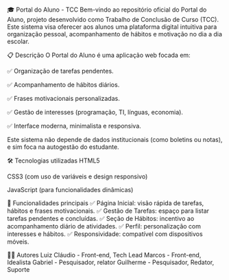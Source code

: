 🎓 Portal do Aluno - TCC
Bem-vindo ao repositório oficial do Portal do Aluno, projeto desenvolvido como Trabalho de Conclusão de Curso (TCC). Este sistema visa oferecer aos alunos uma plataforma digital intuitiva para organização pessoal, acompanhamento de hábitos e motivação no dia a dia escolar.

📋 Descrição
O Portal do Aluno é uma aplicação web focada em:

✅ Organização de tarefas pendentes.

✅ Acompanhamento de hábitos diários.

✅ Frases motivacionais personalizadas.

✅ Gestão de interesses (programação, TI, línguas, economia).

✅ Interface moderna, minimalista e responsiva.

Este sistema não depende de dados institucionais (como boletins ou notas), e sim foca na autogestão do estudante.

🛠️ Tecnologias utilizadas
HTML5

CSS3 (com uso de variáveis e design responsivo)

JavaScript (para funcionalidades dinâmicas)

🚀 Funcionalidades principais
✅ Página Inicial: visão rápida de tarefas, hábitos e frases motivacionais.
✅ Gestão de Tarefas: espaço para listar tarefas pendentes e concluídas.
✅ Seção de Hábitos: incentivo ao acompanhamento diário de atividades.
✅ Perfil: personalização com interesses e hábitos.
✅ Responsividade: compatível com dispositivos móveis.

👨‍💻 Autores
Luiz Cláudio - Front-end, Tech Lead
Marcos - Front-end, Idealista
Gabriel - Pesquisador, relator
Guilherme - Pesquisador, Redator, Suporte
